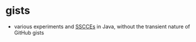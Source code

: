 # gists

- various experiments and [SSCCEs](http://sscce.org/) in Java, without the transient nature of GitHub gists
